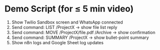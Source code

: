 # Demo Script (for ≤ 5 min video)

1. Show Twilio Sandbox screen and WhatsApp connected
2. Send command: LIST /ProjectX → show file list reply
3. Send command: MOVE /ProjectX/file.pdf /Archive → show confirmation
4. Send command: SUMMARY /ProjectX → show bullet-point summary
5. Show n8n logs and Google Sheet log updates